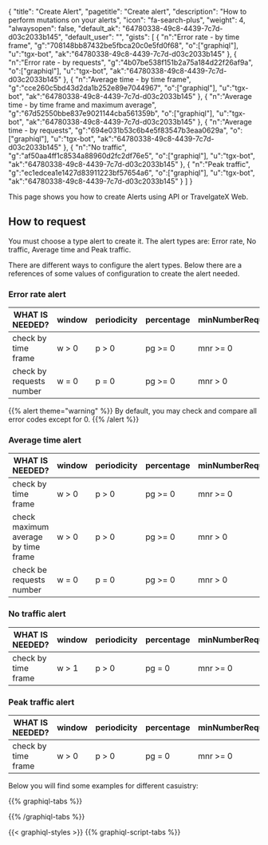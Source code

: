 {
"title": "Create Alert",
"pagetitle": "Create alert",
"description": "How to perform mutations on your alerts",
"icon": "fa-search-plus",
"weight": 4,
"alwaysopen": false,
"default_ak": "64780338-49c8-4439-7c7d-d03c2033b145",
"default_user": "",
"gists": [
    {
        "n":"Error rate - by time frame",
        "g":"708148bb87432be5fbca20c0e5fd0f68",
        "o":["graphiql"],
        "u":"tgx-bot",
        "ak":"64780338-49c8-4439-7c7d-d03c2033b145"
    }, 
    {
        "n":"Error rate - by requests",
        "g":"4b07be538f151b2a75a184d22f26af9a",
        "o":["graphiql"],
        "u":"tgx-bot",
        "ak":"64780338-49c8-4439-7c7d-d03c2033b145"
    },
     {
        "n":"Average time - by time frame",
        "g":"cce260c5bd43d2da1b252e89e7044967",
        "o":["graphiql"],
        "u":"tgx-bot",
        "ak":"64780338-49c8-4439-7c7d-d03c2033b145"
    }, 
     {
        "n":"Average time - by time frame and maximum average",
        "g":"67d52550bbe837e9021144cba561359b",
        "o":["graphiql"],
        "u":"tgx-bot",
        "ak":"64780338-49c8-4439-7c7d-d03c2033b145"
    }, 
     {
        "n":"Average time - by requests",
        "g":"694e031b53c6b4e5f83547b3eaa0629a",
        "o":["graphiql"],
        "u":"tgx-bot",
        "ak":"64780338-49c8-4439-7c7d-d03c2033b145"
    }, 
     {
        "n":"No traffic",
        "g":"af50aa4ff1c8534a88960d2fc2df76e5",
        "o":["graphiql"],
        "u":"tgx-bot",
        "ak":"64780338-49c8-4439-7c7d-d03c2033b145"
    },
    {
        "n":"Peak traffic",
        "g":"ec1edcea1e1427d83911223bf57654a6",
        "o":["graphiql"],
        "u":"tgx-bot",
        "ak":"64780338-49c8-4439-7c7d-d03c2033b145"
    }
        ]
}

This page shows you how to create Alerts using API or TravelgateX Web.

## How to request

You must choose a type alert to create it. The alert types are: Error rate, No traffic, Average time and Peak traffic.

There are different ways to configure the alert types. Below there are a references of some values of configuration to create the alert needed.

### Error rate alert
WHAT IS NEEDED? | window | periodicity | percentage | minNumberRequests | to check | to compare
----------|----------|----------|----------|----------|----------|----------
check by time frame     | w > 0 | p > 0 | pg >= 0 | mnr >= 0 | error codes | error codes
check by requests number| w = 0 | p = 0 | pg >= 0 | mnr > 0 | error codes | error codes

{{% alert theme="warning" %}}
By default, you may check and compare all error codes except for 0.
{{% /alert %}}

### Average time alert

WHAT IS NEEDED? | window | periodicity | percentage | minNumberRequests |  offset | historical windows | maximum average
----------|----------|----------|----------|----------|----------|----------|----------
check by time frame                 | w > 0 | p > 0 | pg >= 0 | mnr >= 0 | o >= 0 | hw >= 0 | ma = 0
check maximum average by time frame | w > 0 | p > 0 | pg >= 0 | mnr > 0 | o >= 0 | hw = 0 | ma >= 0
check be requests number            | w = 0 | p = 0 | pg >= 0 | mnr > 0 | o >= 0 | hw = 0 | ma >= 0

### No traffic alert

WHAT IS NEEDED? | window | periodicity | percentage | minNumberRequests
----------|----------|----------|----------|----------
check by time frame  | w > 1 | p > 0 | pg = 0 | mnr >= 0 

### Peak traffic alert

WHAT IS NEEDED? | window | periodicity | percentage | minNumberRequests | offset | historical windows
----------|----------|----------|----------|----------|----------|----------
check by time frame  | w > 0 | p > 0 | pg = 0 | mnr >= 0 | o >= 0 | hw > 0


Below you will find some examples for different casuistry:

{{% graphiql-tabs %}}


{{% /graphiql-tabs %}}

{{< graphiql-styles >}}
{{% graphiql-script-tabs %}}
